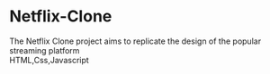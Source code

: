 # Netflix-Clone
The Netflix Clone project aims to replicate the design of the popular streaming  platform
</br>
HTML,Css,Javascript
